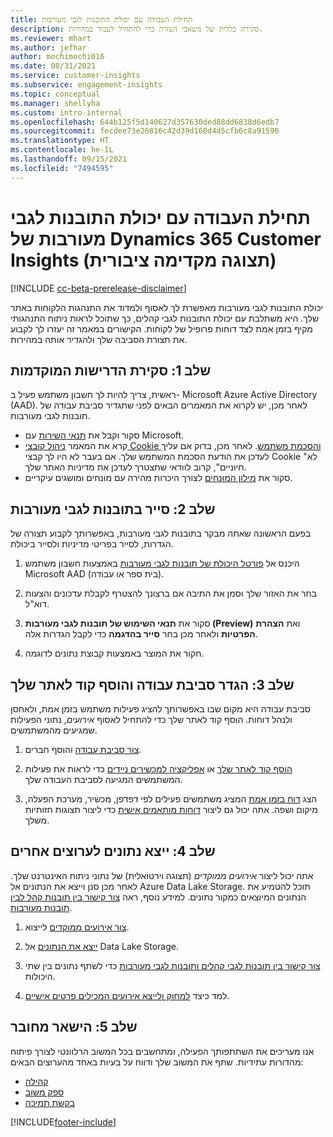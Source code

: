 ```yaml
---
title: תחילת העבודה עם יכולת התובנות לגבי מעורבות
description: סקירה כללית של משאבי העזרה כדי להתחיל לעבוד במהירות.
ms.reviewer: mhart
ms.author: jefhar
author: mochimochi016
ms.date: 08/31/2021
ms.service: customer-insights
ms.subservice: engagement-insights
ms.topic: conceptual
ms.manager: shellyha
ms.custom: intro-internal
ms.openlocfilehash: 644b125f5d140627d357630ded88dd6838d6edb7
ms.sourcegitcommit: fecdee73e26816c42d39d160d4d5cfb6c8a91596
ms.translationtype: HT
ms.contentlocale: he-IL
ms.lasthandoff: 09/15/2021
ms.locfileid: "7494595"
---
```

# <a name="get-started-with-dynamics-365-customer-insights-engagement-insights-capability-public-preview"></a>תחילת העבודה עם יכולת התובנות לגבי מעורבות של Dynamics 365 Customer Insights (תצוגה מקדימה ציבורית)

[!INCLUDE [cc-beta-prerelease-disclaimer](includes/cc-beta-prerelease-disclaimer.md)]

יכולת התובנות לגבי מעורבות מאפשרת לך לאסוף ולמדוד את התנהגות הלקוחות באתר שלך. היא משתלבת עם יכולת התובנות לגבי קהלים, כך שתוכל לראות ניתוח התנהגותי מקיף בזמן אמת לצד דוחות פרופיל של לקוחות. הקישורים במאמר זה יעזרו לך לקבוע את תצורת הסביבה שלך ולהגדיר אותה במהירות.

## <a name="step-1-review-prerequisites"></a>שלב 1: סקירת הדרישות המוקדמות

ראשית, צריך להיות לך חשבון משתמש פעיל ב- Microsoft Azure Active Directory (AAD). לאחר מכן, יש לקרוא את המאמרים הבאים לפני שתגדיר סביבת עבודה של תובנות לגבי מעורבות.

- סקור וקבל את [תנאי השירות](terms-of-service.md) עם Microsoft.  
- קרא את המאמר [ניהול קובצי Cookie והסכמת משתמש](user-consent-storage.md). לאחר מכן, בדוק אם עליך לעדכן את הודעת הסכמת המשתמש שלך. אם בעבר לא היו לך קבצי Cookie "לא חיוניים", קרוב לוודאי שתצטרך לעדכן את מדיניות האתר שלך.
- סקור את [מילון המונחים](glossary.md) לצורך היכרות מהירה עם מונחים ומושגים עיקריים.

## <a name="step-2-explore-engagement-insights"></a>שלב 2: סייר בתובנות לגבי מעורבות

בפעם הראשונה שאתה מבקר בתובנות לגבי מעורבות, באפשרותך לקבוע תצורה של הגדרות, לסייר בפריטי מדיניות ולסייר ביכולת.

1. היכנס אל [פורטל היכולת של תובנות לגבי מעורבות](https://home.ci.ai.dynamics.com/app/engagement-insights) באמצעות חשבון משתמש Microsoft AAD (בית ספר או עבודה).

1. בחר את האזור שלך וסמן את התיבה אם ברצונך להצטרף לקבלת עדכונים והצעות דוא"ל.

1. סקור את **תנאי השימוש של תובנות לגבי מעורבות (Preview)** ואת **הצהרת הפרטיות** ולאחר מכן בחר **סייר בהדגמה** כדי לקבל הגדרות אלה.

1. חקור את המוצר באמצעות קבוצת נתונים לדוגמה.

##  <a name="step-3-set-up-a-workspace-and-add-code-to-your-website"></a>שלב 3: הגדר סביבת עבודה והוסף קוד לאתר שלך

סביבת עבודה היא מקום שבו באפשרותך להציג פעילות משתמש בזמן אמת, ולאחסן ולנהל דוחות. הוסף קוד לאתר שלך כדי להתחיל לאסוף *אירועים*, נתוני הפעילות שמגיעים מהמשתמשים.

1. [צור סביבת עבודה](create-workspace.md) והוסף חברים.

1. [הוסף קוד לאתר שלך](instrument-website.md) או [אפליקציה למכשירים ניידים](developer-resources.md#capture-events-from-mobile-apps) כדי לראות את פעילות המשתמשים המגיעה לסביבת העבודה שלך.

1. הצג [דוח בזמן אמת](view-reports.md) המציג משתמשים פעילים לפי דפדפן, מכשיר, מערכת הפעלה, מיקום ושפה. אתה יכול גם ליצור [דוחות מותאמים אישית](custom-reports.md) כדי ליצור תצוגות חזותיות משלך.
    
## <a name="step-4-export-data-to-other-channels"></a>שלב 4: ייצא נתונים לערוצים אחרים

אתה יכול ליצור *אירועים ממוקדים* (תצוגה וירטואלית) של נתוני ניתוח האינטרנט שלך. לאחר מכן סנן וייצא את הנתונים אל Azure Data Lake Storage. תוכל להטמיע את הנתונים המיוצאים כמקור נתונים. למידע נוסף, ראה [צור קישור בין תובנות קהל לבין תובנות מעורבות](integrate-audience-insights-engagement-insights.md).

1. [צור אירועים ממוקדים](refined-events.md) לייצוא.

1. [ייצא את הנתונים](export-events.md) אל Data Lake Storage.

1. [צור קישור בין תובנות לגבי קהלים ותובנות לגבי מעורבות](integrate-audience-insights-engagement-insights.md) כדי לשתף נתונים בין שתי היכולות.

1. למד כיצד [למחוק ולייצא אירועים המכילים פרטים אישיים](delete-export-personal-data.md).
 
## <a name="step-5-stay-connected"></a>שלב 5: הישאר מחובר

אנו מעריכים את השתתפותך הפעילה, ומתחשבים בכל המשוב הרלוונטי לצורך פיתוח מהדורות עתידיות. שתף את המשוב שלך ודווח על בעיות באחד מהערוצים הבאים:
- [קהילה](https://go.microsoft.com/fwlink/?linkid=2141648)
- [ספק משוב](https://go.microsoft.com/fwlink/?linkid=2143222)
- [בקשת תמיכה](https://go.microsoft.com/fwlink/?linkid=2145734) 


[!INCLUDE[footer-include](../includes/footer-banner.md)]
